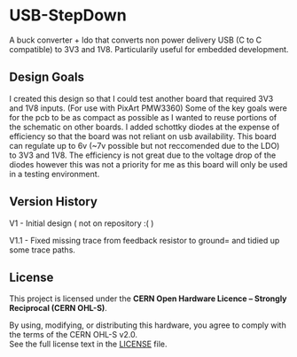 # USB-StepDown
A buck converter + ldo that converts non power delivery USB (C to C compatible) to 3V3 and 1V8. 
Particularily useful for embedded development.

## Design Goals
I created this design so that I could test another board that required 3V3 and 1V8 inputs. (For use with PixArt PMW3360) Some of the key goals were for the pcb to be as compact as possible as I wanted to reuse portions of the schematic on other boards. I added schottky diodes at the expense of efficiency so that the board was not reliant on usb availability. This board can regulate up to 6v (~7v possible but not reccomended due to the LDO) to 3V3 and 1V8. The efficiency is not great due to the voltage drop of the diodes however this was not a priority for me as this board will only be used in a testing environment.

## Version History

V1 - Initial design ( not on repository :(  )

V1.1 - Fixed missing trace from feedback resistor to ground= and tidied up some trace paths.

## License

This project is licensed under the **CERN Open Hardware Licence – Strongly Reciprocal (CERN OHL-S)**.

By using, modifying, or distributing this hardware, you agree to comply with the terms of the CERN OHL-S v2.0.  
See the full license text in the [LICENSE](LICENSE.txt) file.
